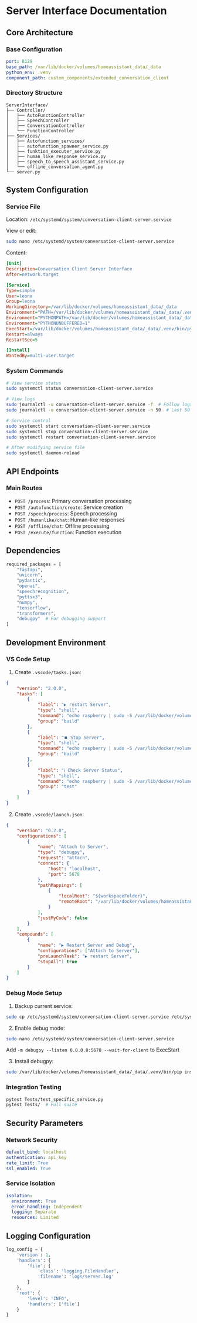 # Server Interface Documentation

## Core Architecture

### Base Configuration
```yaml
port: 8129
base_path: /var/lib/docker/volumes/homeassistant_data/_data
python_env: .venv
component_path: custom_components/extended_conversation_client
```

### Directory Structure
```
ServerInterface/
├── Controller/
│   ├── AutoFunctionController
│   ├── SpeechController
│   ├── ConversationController
│   └── FunctionController
├── Services/
│   ├── Autofunction_services/
│   ├── autofunction_spawner_service.py
│   ├── funktion_executer_service.py
│   ├── human_like_response_service.py
│   ├── speech_to_speech_assistant_service.py
│   └── offline_conversation_agent.py
└── server.py
```

## System Configuration

### Service File
Location: `/etc/systemd/system/conversation-client-server.service`

View or edit:
```bash
sudo nano /etc/systemd/system/conversation-client-server.service
```

Content:
```ini
[Unit]
Description=Conversation Client Server Interface
After=network.target

[Service]
Type=simple
User=leona
Group=leona
WorkingDirectory=/var/lib/docker/volumes/homeassistant_data/_data
Environment="PATH=/var/lib/docker/volumes/homeassistant_data/_data/.venv/bin:/usr/local/bin:/usr/bin:/bin"
Environment="PYTHONPATH=/var/lib/docker/volumes/homeassistant_data/_data"
Environment="PYTHONUNBUFFERED=1"
ExecStart=/var/lib/docker/volumes/homeassistant_data/_data/.venv/bin/python -Xfrozen_modules=off /var/lib/docker/volumes/homeassistant_data/_data/custom_components/extended_conversation_client/ServerInterface/Controller/server.py
Restart=always
RestartSec=5

[Install]
WantedBy=multi-user.target
```

### System Commands
```bash
# View service status
sudo systemctl status conversation-client-server.service

# View logs
sudo journalctl -u conversation-client-server.service -f  # Follow logs
sudo journalctl -u conversation-client-server.service -n 50  # Last 50 lines

# Service control
sudo systemctl start conversation-client-server.service
sudo systemctl stop conversation-client-server.service
sudo systemctl restart conversation-client-server.service

# After modifying service file
sudo systemctl daemon-reload
```

## API Endpoints

### Main Routes
- `POST /process`: Primary conversation processing
- `POST /autofunction/create`: Service creation
- `POST /speech/process`: Speech processing 
- `POST /humanlike/chat`: Human-like responses
- `POST /offline/chat`: Offline processing
- `POST /execute/function`: Function execution

## Dependencies
```python
required_packages = [
    "fastapi",
    "uvicorn",
    "pydantic",
    "openai",
    "speechrecognition",
    "pyttsx3",
    "numpy",
    "tensorflow",
    "transformers",
    "debugpy"  # For debugging support
]
```

## Development Environment

### VS Code Setup

1. Create `.vscode/tasks.json`:
```json
{
    "version": "2.0.0",
    "tasks": [
        {
            "label": "▶️ restart Server",
            "type": "shell",
            "command": "echo raspberry | sudo -S /var/lib/docker/volumes/homeassistant_data/_data/custom_components/extended_conversation_client/ServerInterface/autostart_server_restart.sh",
            "group": "build"
        },
        {
            "label": "⏹️ Stop Server",
            "type": "shell",
            "command": "echo raspberry | sudo -S /var/lib/docker/volumes/homeassistant_data/_data/custom_components/extended_conversation_client/ServerInterface/autostart_server_stop.sh",
            "group": "build"
        },
        {
            "label": "ℹ️ Check Server Status",
            "type": "shell",
            "command": "echo raspberry | sudo -S /var/lib/docker/volumes/homeassistant_data/_data/custom_components/extended_conversation_client/ServerInterface/autostart_server_check.sh",
            "group": "test"
        }
    ]
}
```

2. Create `.vscode/launch.json`:
```json
{
    "version": "0.2.0",
    "configurations": [
        {
            "name": "Attach to Server",
            "type": "debugpy",
            "request": "attach",
            "connect": {
                "host": "localhost",
                "port": 5678
            },
            "pathMappings": [
                {
                    "localRoot": "${workspaceFolder}",
                    "remoteRoot": "/var/lib/docker/volumes/homeassistant_data/_data/custom_components/extended_conversation_client"
                }
            ],
            "justMyCode": false
        }
    ],
    "compounds": [
        {
            "name": "▶️ Restart Server and Debug",
            "configurations": ["Attach to Server"],
            "preLaunchTask": "▶️ restart Server",
            "stopAll": true
        }
    ]
}
```

### Debug Mode Setup

1. Backup current service:
```bash
sudo cp /etc/systemd/system/conversation-client-server.service /etc/systemd/system/conversation-client-server.service.backup
```

2. Enable debug mode:
```bash
sudo nano /etc/systemd/system/conversation-client-server.service
```
Add `-m debugpy --listen 0.0.0.0:5678 --wait-for-client` to ExecStart

3. Install debugpy:
```bash
sudo /var/lib/docker/volumes/homeassistant_data/_data/.venv/bin/pip install debugpy
```

### Integration Testing
```bash
pytest Tests/test_specific_service.py
pytest Tests/  # Full suite
```

## Security Parameters

### Network Security
```yaml
default_bind: localhost
authentication: api_key
rate_limit: True
ssl_enabled: True
```

### Service Isolation
```yaml
isolation:
  environment: True
  error_handling: Independent
  logging: Separate
  resources: Limited
```

## Logging Configuration 
```python
log_config = {
    'version': 1,
    'handlers': {
        'file': {
            'class': 'logging.FileHandler',
            'filename': 'logs/server.log'
        }
    },
    'root': {
        'level': 'INFO',
        'handlers': ['file']
    }
}
```